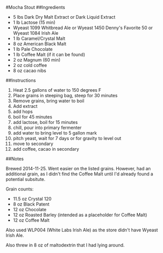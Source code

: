 #Mocha Stout
##Ingredients

* 5 lbs Dark Dry Malt Extract or Dark Liquid Extract
* 1 lb Lactose (15 min)
* Wyeast 1099 Whitbread Ale or Wyeast 1450 Denny's Favorite 50 or Wyeast 1084 Irish Ale
* 1 lb Caramel/Crystal Malt
* 8 oz American Black Malt
* 1 lb Pale Chocolate
* 1 lb Coffee Malt (if it can be found)
* 2 oz Magnum (60 min)
* 2 oz cold coffee
* 8 oz cacao nibs

##Instructions

1. Heat 2.5 gallons of water to 150 degrees F
2. Place grains in steeping bag, steep for 30 minutes
3. Remove grains, bring water to boil
4. Add extract
5. add hops
6. boil for 45 minutes
7. add lactose, boil for 15 minutes
9. chill, pour into primary fermenter
10. add water to bring level to 5 gallon mark
11. pitch yeast, wait for 7 days or for gravity to level out
12. move to secondary
13. add coffee, cacao in secondary

##Notes

Brewed 2014-11-25. Went easier on the listed grains. However, had an additional grain, as I didn't find the Coffee Malt until I'd already found a potential subsitute.

Grain counts:

* 11.5 oz Crystal 120
* 8 oz Black Patent
* 12 oz Chocolate
* 12 oz Roasted Barley (intended as a placeholder for Coffee Malt)
* 12 oz Coffee Malt

Also used WLP004 (White Labs Irish Ale) as the store didn't have Wyeast Irish Ale.

Also threw in 8 oz of maltodextrin that I had lying around.
